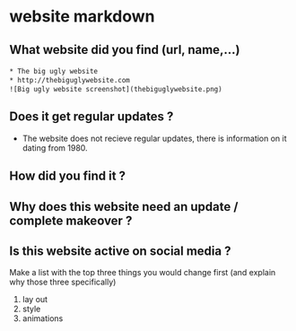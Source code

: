 # website markdown

## What website did you find (url, name,...)
    * The big ugly website
    * http://thebiguglywebsite.com
    ![Big ugly website screenshot](thebiguglywebsite.png)
    



## Does it get regular updates ?
 *  The website does not recieve regular updates, there is information on it dating from 1980.

## How did you find it ?
## Why does this website need an update / complete makeover ?
## Is this website active on social media ?
Make a list with the top three things you would change first (and explain why those three specifically)
1. lay out 
2. style 
3. animations 